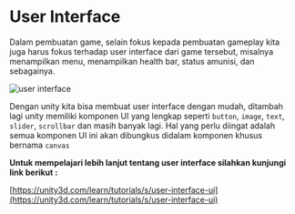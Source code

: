 # User Interface

Dalam pembuatan game, selain fokus kepada pembuatan gameplay kita juga harus fokus terhadap user interface dari game tersebut, misalnya menampilkan menu, menampilkan health bar, status amunisi, dan sebagainya.

![user interface](../.gitbook/assets/user-interface.png)

Dengan unity kita bisa membuat user interface dengan mudah, ditambah lagi unity memiliki komponen UI yang lengkap seperti `button`, `image`, `text`, `slider`, `scrollbar` dan masih banyak lagi. Hal yang perlu diingat adalah semua komponen UI ini akan dibungkus didalam komponen khusus bernama `canvas`

**Untuk mempelajari lebih lanjut tentang user interface silahkan kunjungi link berikut :**

[https://unity3d.com/learn/tutorials/s/user-interface-ui](https://unity3d.com/learn/tutorials/s/user-interface-ui)


